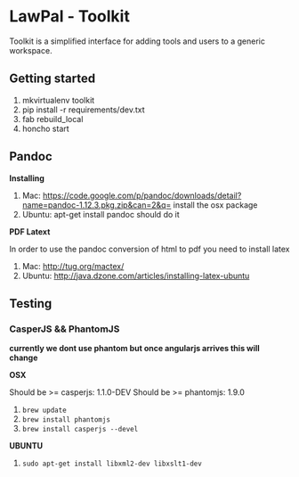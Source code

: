 LawPal - Toolkit
================

Toolkit is a simplified interface for adding tools and users to a generic
workspace.


Getting started
---------------

1. mkvirtualenv toolkit
2. pip install -r requirements/dev.txt
3. fab rebuild_local
4. honcho start


Pandoc
------

__Installing__

1. Mac: https://code.google.com/p/pandoc/downloads/detail?name=pandoc-1.12.3.pkg.zip&can=2&q= install the osx package
2. Ubuntu: apt-get install pandoc should do it

__PDF Latext__

In order to use the pandoc conversion of html to pdf you need to install latex

1. Mac: http://tug.org/mactex/
2. Ubuntu: http://java.dzone.com/articles/installing-latex-ubuntu


Testing
-------

### CasperJS && PhantomJS ###

__currently we dont use phantom but once angularjs arrives this will change__

__OSX__

Should be >= casperjs: 1.1.0-DEV
Should be >= phantomjs: 1.9.0

1. ```brew update```
2. ```brew install phantomjs```
2. ```brew install casperjs --devel```


__UBUNTU__

1. ```sudo apt-get install libxml2-dev libxslt1-dev```

